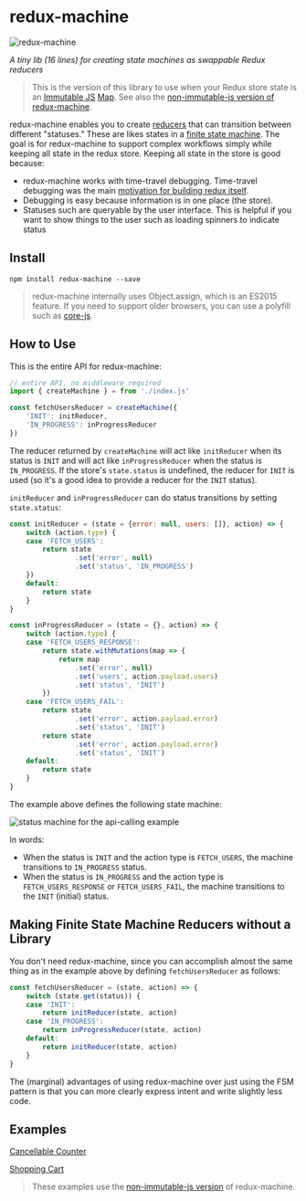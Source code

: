 # redux-machine

![redux-machine](http://i63.tinypic.com/2igdbus_th.jpg)

*A tiny lib (16 lines) for creating state machines as swappable Redux reducers*

> This is the version of this library to use when your Redux store state is an [Immutable JS](https://facebook.github.io/immutable-js/) [Map](https://facebook.github.io/immutable-js/docs/#/Map). See also the [non-immutable-js version of redux-machine](https://github.com/mheiber/redux-machine).

redux-machine enables you to create [reducers](http://redux.js.org/docs/basics/Reducers.html) that can transition between different "statuses." These are likes states in a [finite state machine](https://en.wikipedia.org/wiki/Finite-state_machine). The goal is for redux-machine to support complex workflows simply while keeping all state in the redux store. Keeping all state in the store is good because:

- redux-machine works with time-travel debugging. Time-travel debugging was the main [motivation for building redux itself](https://www.youtube.com/watch?v=xsSnOQynTHs).
- Debugging is easy because information is in one place (the store).
- Statuses such are queryable by the user interface. This is helpful if you want to show things to the user such as loading spinners to indicate status

## Install

`npm install redux-machine --save`

> redux-machine internally uses Object.assign, which is an ES2015 feature. If you need to support older browsers, you can use a polyfill such as [core-js](https://github.com/zloirock/core-js#basic).

## How to Use

This is the entire API for redux-machine:

```js
// entire API, no middleware required
import { createMachine } = from './index.js'

const fetchUsersReducer = createMachine({
    'INIT': initReducer,
    'IN_PROGRESS': inProgressReducer
})
```

The reducer returned by `createMachine` will act like `initReducer` when its status is `INIT` and will act like `inProgressReducer` when the status is `IN_PROGRESS`. If the store's `state.status` is undefined, the reducer for `INIT` is used (so it's a good idea to provide a reducer for the `INIT` status).

`initReducer` and `inProgressReducer` can do status transitions by setting `state.status`:

```js
const initReducer = (state = {error: null, users: []}, action) => {
    switch (action.type) {
    case 'FETCH_USERS':
        return state
                .set('error', null)
                .set('status', 'IN_PROGRESS')
    })
    default:
        return state
    }
}

const inProgressReducer = (state = {}, action) => {
    switch (action.type) {
    case 'FETCH_USERS_RESPONSE':
        return state.withMutations(map => {
            return map
                .set('error', null)
                .set('users', action.payload.users)
                .set('status', 'INIT')
        })
    case 'FETCH_USERS_FAIL':
        return state
                .set('error', action.payload.error)
                .set('status', 'INIT')
        return state
                .set('error', action.payload.error)
                .set('status', 'INIT')
    default:
        return state
    }
}
```

The example above defines the following state machine:

![status machine for the api-calling example](http://oi67.tinypic.com/qz57qd.jpg)

In words:
- When the status is `INIT` and the action type is `FETCH_USERS`, the machine transitions to `IN_PROGRESS` status.
- When the status is `IN_PROGRESS` and the action type is `FETCH_USERS_RESPONSE` or `FETCH_USERS_FAIL`, the machine transitions to the `INIT` (initial) status.

## Making Finite State Machine Reducers without a Library

You don't need redux-machine, since you can accomplish almost the same thing as in the example above by defining `fetchUsersReducer` as follows:

```js
const fetchUsersReducer = (state, action) => {
    switch (state.get(status)) {
    case 'INIT':
        return initReducer(state, action)
    case 'IN_PROGRESS':
        return inProgressReducer(state, action)
    default:
        return initReducer(state, action)
    }
}
```

The (marginal) advantages of using redux-machine over just using the FSM pattern is that you can more clearly express intent and write slightly less code.

## Examples

[Cancellable Counter](https://github.com/mheiber/redux-funk-examples)

[Shopping Cart](https://github.com/mheiber/redux-funk-examples)

> These examples use the [non-immutable-js version](https://github.com/mheiber/redux-machine) of redux-machine.